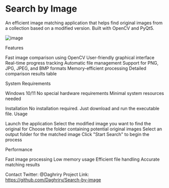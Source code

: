 # Search by Image

An efficient image matching application that helps find original images from a collection based on a modified version. Built with OpenCV and PyQt5.

![image](https://github.com/user-attachments/assets/64826ff0-e5b0-432c-84d3-a7ac9914b8fd)


Features

Fast image comparison using OpenCV
User-friendly graphical interface
Real-time progress tracking
Automatic file management
Support for PNG, JPG, JPEG, and BMP formats
Memory-efficient processing
Detailed comparison results table

System Requirements

Windows 10/11
No special hardware requirements
Minimal system resources needed

Installation
No installation required. Just download and run the executable file.
Usage

Launch the application
Select the modified image you want to find the original for
Choose the folder containing potential original images
Select an output folder for the matched image
Click "Start Search" to begin the process

Performance

Fast image processing
Low memory usage
Efficient file handling
Accurate matching results

Contact
Twitter: @Daghriry
Project Link: https://github.com/Daghriry/Search-by-image
